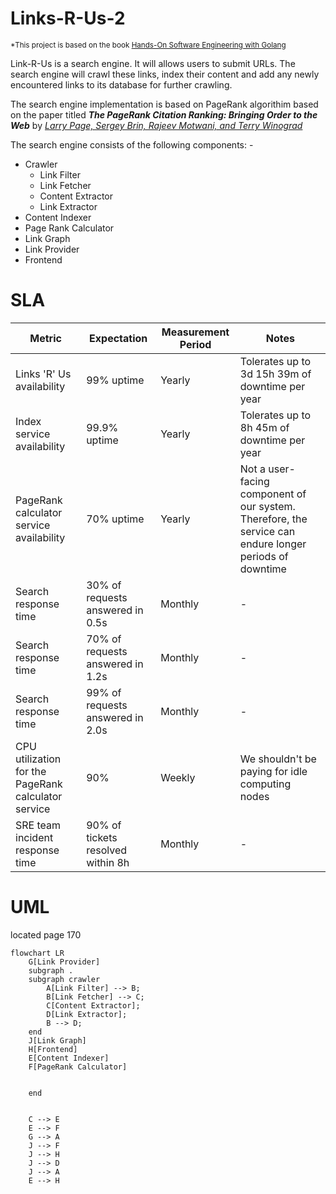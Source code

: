 # Links-R-Us-2
<sub>\*This project is based on the book [Hands-On Software Engineering with Golang](https://www.packtpub.com/product/hands-on-software-engineering-with-golang/9781838554491)</sub>

Link-R-Us is a search engine.
It will allows users to submit URLs. The search engine will crawl these links, index their content and add any newly encountered links to its database for further crawling.

The search engine implementation is based on PageRank algorithim based on the paper titled <i><b>The PageRank Citation Ranking: Bringing Order to the Web</b></i> by <cite>[Larry Page, Sergey Brin, Rajeev Motwani, and Terry Winograd][1]</cite>

The search engine consists of the following components: -
- Crawler
    - Link Filter
    - Link Fetcher
    - Content Extractor
    - Link Extractor
- Content Indexer
- Page Rank Calculator
- Link Graph
- Link Provider
- Frontend

# SLA
|Metric                                             |Expectation                      |Measurement Period | Notes|
|------                                             |-----------                      |-------------------|------|
|Links 'R' Us availability                          |99% uptime                       |Yearly             |Tolerates up to 3d 15h 39m of downtime per year|
|Index service availability                         |99.9% uptime                     |Yearly             |Tolerates up to 8h 45m of downtime per year|
|PageRank calculator service availability           |70% uptime                       |Yearly             |Not a user-facing component of our system. Therefore, the service can endure longer periods of downtime|
|Search response time                               |30% of requests answered in 0.5s | Monthly           |-|
|Search response time                               |70% of requests answered in 1.2s |Monthly            |-|
|Search response time                               |99% of requests answered in 2.0s |Monthly            |-|
|CPU utilization for the PageRank calculator service|90%                              |Weekly             |We shouldn't be paying for idle computing nodes|
|SRE team incident response time                    |90% of tickets resolved within 8h|Monthly            |-|


# UML
located page 170
```mermaid
flowchart LR
    G[Link Provider]
    subgraph .
    subgraph crawler
        A[Link Filter] --> B;
        B[Link Fetcher] --> C;
        C[Content Extractor];
        D[Link Extractor];
        B --> D;
    end
    J[Link Graph]
    H[Frontend]
    E[Content Indexer]
    F[PageRank Calculator]
    

    end
    
    
    C --> E
    E --> F
    G --> A
    J --> F
    J --> H
    J --> D
    J --> A
    E --> H

```
[1]: http://ilpubs.stanford.edu:8090/422/
